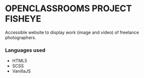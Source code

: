 # OPENCLASSROOMS PROJECT FISHEYE

Accessible website to display work (image and video) of freelance photographers.

### Languages used

- HTML5
- SCSS
- VanillaJS
